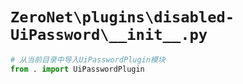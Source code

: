 # `ZeroNet\plugins\disabled-UiPassword\__init__.py`

```py
# 从当前目录中导入UiPasswordPlugin模块
from . import UiPasswordPlugin
```